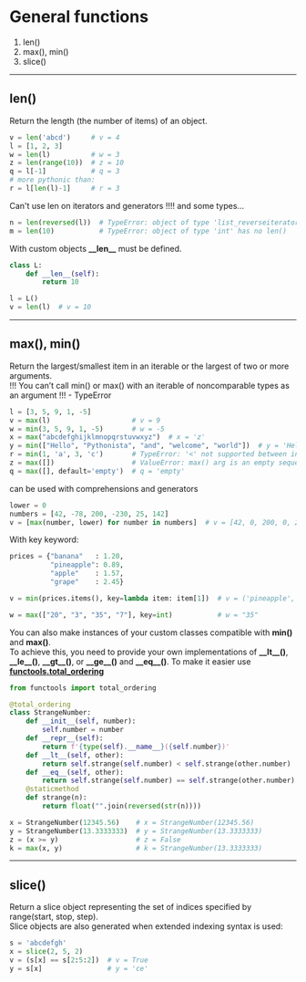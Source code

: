 # General functions
   1. len()
   2. max(), min()
   3. slice()

---

## len()
Return the length (the number of items) of an object.  
```python
v = len('abcd')     # v = 4
l = [1, 2, 3]       
w = len(l)          # w = 3
z = len(range(10))  # z = 10
q = l[-1]           # q = 3
# more pythonic than:
r = l[len(l)-1]     # r = 3
```
Can't use len on iterators and generators !!!! and some types...
```python
n = len(reversed(l))  # TypeError: object of type 'list_reverseiterator' has no len()
m = len(10)           # TypeError: object of type 'int' has no len()
```
With custom objects **\_\_len\_\_** must be defined.  
```python
class L:
    def __len__(self):
        return 10

l = L()
v = len(l)  # v = 10
```

---

## max(), min()
Return the largest/smallest item in an iterable or the largest of two or more arguments.  
!!! You can’t call min() or max() with an iterable of noncomparable types as an argument !!! - TypeError  
```python
l = [3, 5, 9, 1, -5]
v = max(l)                    # v = 9
w = min(3, 5, 9, 1, -5)       # w = -5
x = max("abcdefghijklmnopqrstuvwxyz")  # x = 'z'
y = min(["Hello", "Pythonista", "and", "welcome", "world"])  # y = 'Hello'
r = min(1, 'a', 3, 'c')       # TypeError: '<' not supported between instances of 'str' and 'int'
z = max([])                   # ValueError: max() arg is an empty sequence
q = max([], default='empty')  # q = 'empty'   
```
can be used with comprehensions and generators
```python
lower = 0
numbers = [42, -78, 200, -230, 25, 142]
v = [max(number, lower) for number in numbers]  # v = [42, 0, 200, 0, 25, 142]
```
With key keyword:
```python
prices = {"banana"   : 1.20,
          "pineapple": 0.89,
          "apple"    : 1.57,
          "grape"    : 2.45}

v = min(prices.items(), key=lambda item: item[1])  # v = ('pineapple', 0.89)

w = max(["20", "3", "35", "7"], key=int)           # w = "35"
```
You can also make instances of your custom classes compatible with **min()** and **max()**.   
To achieve this, you need to provide your own implementations of **\_\_lt\_\_()**, **\_\_le\_\_()**, **\_\_gt\_\_()**, or **\_\_ge\_\_()** and **\_\_eq\_\_()**.
To make it easier use [**functools.total_ordering**](../functools.md)
```python
from functools import total_ordering

@total_ordering
class StrangeNumber:
    def __init__(self, number):
        self.number = number
    def __repr__(self):
        return f'{type(self).__name__}({self.number})'
    def __lt__(self, other):
        return self.strange(self.number) < self.strange(other.number)
    def __eq__(self, other):
        return self.strange(self.number) == self.strange(other.number)
    @staticmethod
    def strange(n):
        return float("".join(reversed(str(n))))

x = StrangeNumber(12345.56)    # x = StrangeNumber(12345.56)
y = StrangeNumber(13.3333333)  # y = StrangeNumber(13.3333333)
z = (x >= y)                   # z = False
k = max(x, y)                  # k = StrangeNumber(13.3333333)
```

---

## slice()
Return a slice object representing the set of indices specified by range(start, stop, step).  
Slice objects are also generated when extended indexing syntax is used:  
```python
s = 'abcdefgh'
x = slice(2, 5, 2)
v = (s[x] == s[2:5:2])  # v = True 
y = s[x]                # y = 'ce'
```